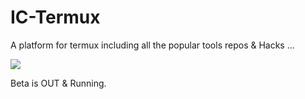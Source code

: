 # IC-Termux
A platform for termux including all the popular tools repos & Hacks ...

 <a href="https://github.com/Rhythm113/IC-Termux/graphs/commit-activity" alt="Maintenance"> <img src="https://img.shields.io/badge/Maintained%3F-yes-red.svg?style=flat-square" /></a>



Beta is OUT & Running.
